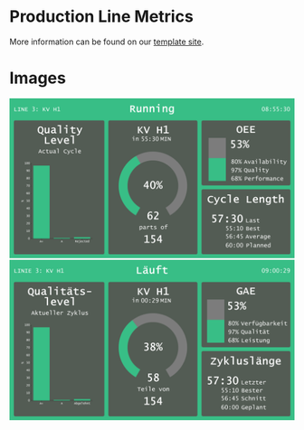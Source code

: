 # Production Line Metrics
More information can be found on our [template site](https://templates.peakboard.com/production_line_metrics_en.html).

# Images
![Production Line Metrics Screenshot](Production_Line_Metrics_EN.png)
![Production Line Metrics Screenshot](Production_Line_Metrics_DE.png)